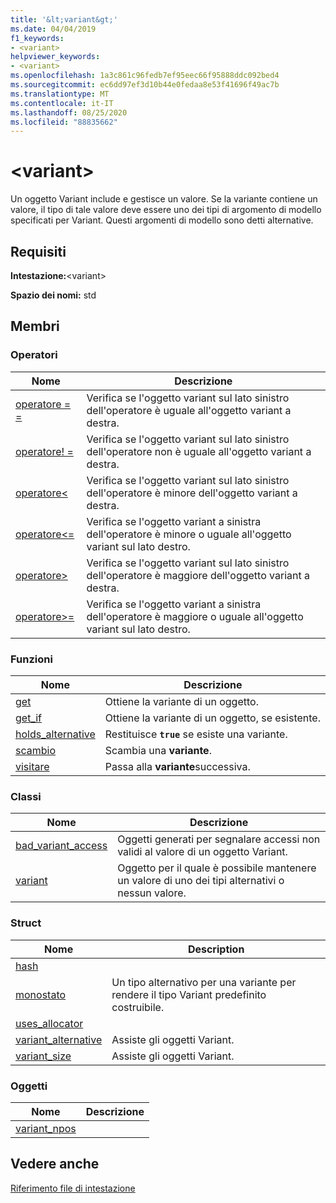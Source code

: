 ```yaml
---
title: '&lt;variant&gt;'
ms.date: 04/04/2019
f1_keywords:
- <variant>
helpviewer_keywords:
- <variant>
ms.openlocfilehash: 1a3c861c96fedb7ef95eec66f95888ddc092bed4
ms.sourcegitcommit: ec6dd97ef3d10b44e0fedaa8e53f41696f49ac7b
ms.translationtype: MT
ms.contentlocale: it-IT
ms.lasthandoff: 08/25/2020
ms.locfileid: "88835662"
---
```

# <a name="ltvariantgt"></a>&lt;variant&gt;

Un oggetto Variant include e gestisce un valore. Se la variante contiene un valore, il tipo di tale valore deve essere uno dei tipi di argomento di modello specificati per Variant. Questi argomenti di modello sono detti alternative.

## <a name="requirements"></a>Requisiti

**Intestazione:**\<variant>

**Spazio dei nomi:** std

## <a name="members"></a>Membri

### <a name="operators"></a>Operatori

|Nome|Descrizione|
|-|-|
|[operatore = =](../standard-library/forward-list-operators.md#op_eq_eq)|Verifica se l'oggetto variant sul lato sinistro dell'operatore è uguale all'oggetto variant a destra.|
|[operatore! =](../standard-library/forward-list-operators.md#op_neq)|Verifica se l'oggetto variant sul lato sinistro dell'operatore non è uguale all'oggetto variant a destra.|
|[operatore<](../standard-library/forward-list-operators.md#op_lt)|Verifica se l'oggetto variant sul lato sinistro dell'operatore è minore dell'oggetto variant a destra.|
|[operatore<=](../standard-library/forward-list-operators.md#op_lt_eq)|Verifica se l'oggetto variant a sinistra dell'operatore è minore o uguale all'oggetto variant sul lato destro.|
|[operatore>](../standard-library/forward-list-operators.md#op_gt)|Verifica se l'oggetto variant sul lato sinistro dell'operatore è maggiore dell'oggetto variant a destra.|
|[operatore>=](../standard-library/forward-list-operators.md#op_lt_eq)|Verifica se l'oggetto variant a sinistra dell'operatore è maggiore o uguale all'oggetto variant sul lato destro.|

### <a name="functions"></a>Funzioni

|Nome|Descrizione|
|-|-|
|[get](../standard-library/variant-functions.md#get)|Ottiene la variante di un oggetto.|
|[get_if](../standard-library/variant-functions.md#get_if)|Ottiene la variante di un oggetto, se esistente.|
|[holds_alternative](../standard-library/variant-functions.md#holds_alternative)|Restituisce **`true`** se esiste una variante.|
|[scambio](../standard-library/variant-functions.md#swap)|Scambia una **variante**.|
|[visitare](../standard-library/variant-functions.md#visit)|Passa alla **variante**successiva.|

### <a name="classes"></a>Classi

|Nome|Descrizione|
|-|-|
|[bad_variant_access](../standard-library/bad-variant-access-class.md)|Oggetti generati per segnalare accessi non validi al valore di un oggetto Variant.|
|[variant](../standard-library/variant.md)|Oggetto per il quale è possibile mantenere un valore di uno dei tipi alternativi o nessun valore.|

### <a name="structs"></a>Struct

|Nome|Description|
|-|-|
|[hash](../standard-library/hash-structure.md)||
|[monostato](../standard-library/monostate-structure.md)|Un tipo alternativo per una variante per rendere il tipo Variant predefinito costruibile.|
|[uses_allocator](../standard-library/uses-allocator-structure.md)||
|[variant_alternative](../standard-library/variant-alternative-structure.md)|Assiste gli oggetti Variant.|
|[variant_size](../standard-library/variant-size-structure.md)|Assiste gli oggetti Variant.|

### <a name="objects"></a>Oggetti

|Nome|Descrizione|
|-|-|
|[variant_npos](../standard-library/variant-functions.md#variant_npos)||

## <a name="see-also"></a>Vedere anche

[Riferimento file di intestazione](../standard-library/cpp-standard-library-header-files.md)
